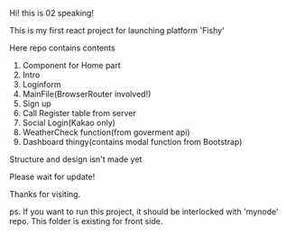 Hi! this is 02 speaking!

This is my first react project for launching platform 'Fishy'

Here repo contains contents 
1. Component for Home part
2. Intro
3. Loginform
4. MainFile(BrowserRouter involved!)
5. Sign up
6. Call Register table from server
7. Social Login(Kakao only)
8. WeatherCheck function(from goverment api)
9. Dashboard thingy(contains modal function from Bootstrap)

Structure and design isn't made yet

Please wait for update! 

Thanks for visiting.

ps. If you want to run this project, it should be interlocked with 'mynode' repo.
This folder is existing for front side.
